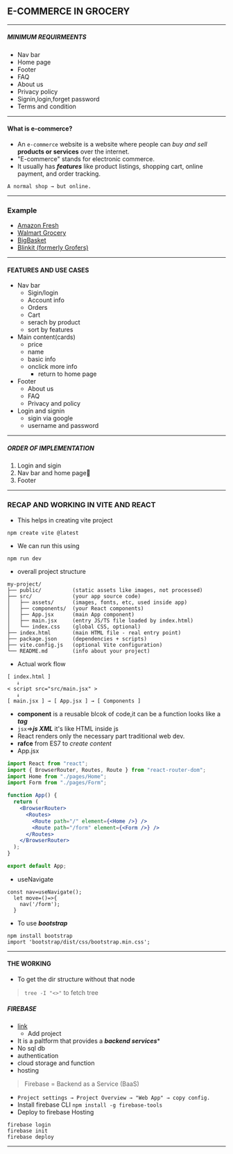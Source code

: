 ## E-COMMERCE IN GROCERY
---
##### MINIMUM REQUIRMEENTS
- Nav bar
- Home page
- Footer
- FAQ
- About us
- Privacy policy
- Signin,login,forget password
- Terms and condition
---
#### What is e-commerce?
- An `e-commerce` website is a website where people can *buy and sell* **products or services** over the internet.
- "E-commerce" stands for electronic commerce.
- It usually has ***features*** like product listings, shopping cart, online payment, and order tracking.
```
A normal shop → but online.
```
---
### Example
- [Amazon Fresh](https://www.amazon.in/s?k=amazon%27+fresh&crid=G0Q1AFS601HY&sprefix=%2Caps%2C196&ref=nb_sb_ss_recent_1_0_recent)
- [Walmart Grocery](https://www.walmart.com/cp/food/976759)
- [BigBasket](https://www.bigbasket.com/)
- [Blinkit (formerly Grofers)](https://blinkit.com/cn/milk/cid/14/922?utm_source=google&utm_medium=cpc&utm_campaign=21439030315&utm_content=169426454132&utm_term=blinkit%20grocery&gad_source=1&gbraid=0AAAAADfkql7sGMvDjJQviO-6zwPlWL636&gclid=Cj0KCQjwzYLABhD4ARIsALySuCTIdygs49Gld00SneNnT2UDXshLRQR1c9lqOh7zxlMVq_sd4617_bcaApmzEALw_wcB)
---
#### FEATURES AND USE CASES
- Nav bar
    - Sigin/login
    - Account info
    - Orders
    - Cart
    - serach by product
    - sort by features
- Main content(cards)
    - price
    - name
    - basic info
    - onclick more info
        - return to home page
- Footer
    - About us
    - FAQ
    - Privacy and policy
- Login and signin
    - sigin via google
    - username and password
---
##### ORDER OF IMPLEMENTATION
1. Login and sigin
2. Nav bar and home page📌
3. Footer
---
### RECAP AND WORKING IN VITE AND REACT
- This helps in creating vite project
```
npm create vite @latest
```
- We can run this using
```
npm run dev
```
- overall project structure
```
my-project/
├── public/          (static assets like images, not processed)
├── src/             (your app source code)
│   ├── assets/      (images, fonts, etc, used inside app)
│   ├── components/  (your React components)
│   ├── App.jsx      (main App component)
│   ├── main.jsx     (entry JS/TS file loaded by index.html)
│   └── index.css    (global CSS, optional)
├── index.html       (main HTML file - real entry point)
├── package.json     (dependencies + scripts)
├── vite.config.js   (optional Vite configuration)
└── README.md        (info about your project)
```
- Actual work flow
```
[ index.html ]
   ↓
< script src="src/main.jsx" >
   ↓
[ main.jsx ] → [ App.jsx ] → [ Components ]

```
- **component** is a reusable blcok of code,it can be a function looks like a ***tag***
- `jsx`=>***js XML*** it's like HTML inside js
- React renders only the necessary part traditional web dev.
- **rafce** from ES7 to *create content*
- App.jsx
```jsx []
import React from "react";
import { BrowserRouter, Routes, Route } from "react-router-dom";
import Home from "./pages/Home";
import Form from "./pages/Form";

function App() {
  return (
    <BrowserRouter>
      <Routes>
        <Route path="/" element={<Home />} />
        <Route path="/form" element={<Form />} />
      </Routes>
    </BrowserRouter>
  );
}

export default App;

```
- useNavigate
```
const nav=useNavigate();
  let move=()=>{
    nav('/form');
  }

```
- To use ***bootstrap***
```
npm install bootstrap
import 'bootstrap/dist/css/bootstrap.min.css';
```
---
#### THE WORKING
- To get the dir structure without that node
> `tree -I "<>"` to fetch tree
##### FIREBASE
- [link](https://console.firebase.google.com/)
  - Add project
- It is a paltform that provides a ***backend services****
- No sql db
- authentication
- cloud storage and function
- hosting
>Firebase = Backend as a Service (BaaS)

- `Project settings → Project Overview → "Web App" → copy config.`
- Install firebase CLI
`npm install -g firebase-tools`
- Deploy to firebase Hosting
```
firebase login
firebase init
firebase deploy
```
---